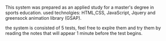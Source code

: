This system was prepared as an applied study for a master's degree in sports education.
used technolgies: HTML,CSS, JavaScript, Jquery and greensock animation library (GSAP).

the system is consisted of 5 tests, feel free to explre them and try them by reading the notes that will appear 1 minute before the test begins.
